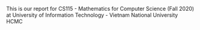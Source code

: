 This is our report for CS115 - Mathematics for Computer Science (Fall 2020) at University of Information Technology - Vietnam National University HCMC
